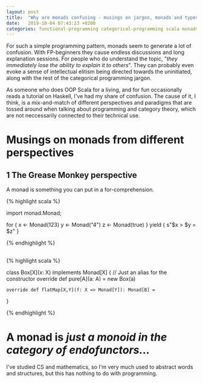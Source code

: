 ```yaml
---
layout: post
title:  "Why are monads confusing - musings on jargon, monads and types"
date:   2019-10-04 07:43:23 +0200
categories: functional-programming categorical-programming scala monads
---
```


For such a simple programming pattern, monads seem to generate a lot
of confusion. With FP-beginners they cause endless discussions and
long explanation sessions. For people who do understand the topic,
"_they immediately lose the ability to explain it to others_". They
can probably even evoke a sense of intellectual elitism being directed
towards the uninitiated, along with the rest of the categorical programming
jargon.

As someone who does OOP Scala for a living, and for fun occasionally
reads a tutorial on Haskell, I've had my share of confusion. The cause
of it, I think, is a mix-and-match of different perspectives and
paradigms that are tossed around when talking about programming and
category theory, which are not neccessarily connected to their
technical use.

# Musings on monads from different perspectives

## 1 The Grease Monkey perspective

A monad is something you can put in a for-comprehension.

{% highlight scala %}

  import monad.Monad;
  
  for {
    x <- Monad(123)
    y <- Monad("4")
    z <- Monad(true)
  } yield {
    s"$x > $y = $z"
  }

{% endhighlight %}

##

{% highlight scala %}

  class Box[X](x: X) implements Monad[X] {
    // Just an alias for the constructor
    override def pure[A](a: A) = new Box(a)
    
    override def flatMap[X,Y](f: X => Monad[Y]): Monad[B] =  
  }

{% endhighlight %}

# A monad is _just a monoid in the category of endofunctors..._

I've studied CS and mathematics, so I'm very much used to abstract
words and structures, but this has nothing to do with programming.